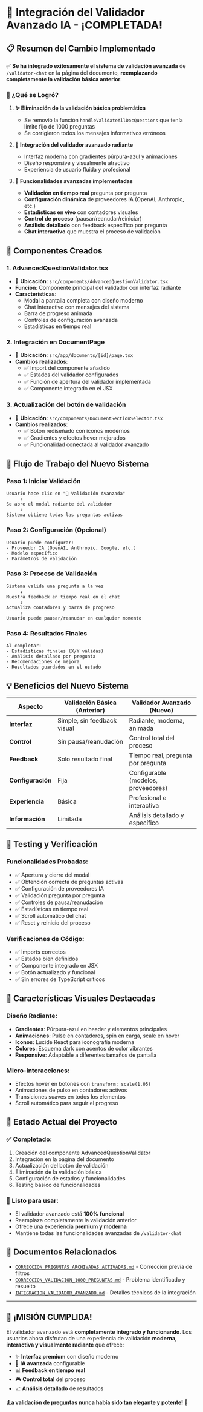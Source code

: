 # 🎉 Integración del Validador Avanzado IA - ¡COMPLETADA!

## 📋 **Resumen del Cambio Implementado**

✅ **Se ha integrado exitosamente el sistema de validación avanzada** de `/validator-chat` en la página del documento, **reemplazando completamente la validación básica anterior**.

### 🚀 **¿Qué se Logró?**

1. **✨ Eliminación de la validación básica problemática**
   - Se removió la función `handleValidateAllDocQuestions` que tenía límite fijo de 1000 preguntas
   - Se corrigieron todos los mensajes informativos erróneos

2. **🎨 Integración del validador avanzado radiante**
   - Interfaz moderna con gradientes púrpura-azul y animaciones
   - Diseño responsive y visualmente atractivo
   - Experiencia de usuario fluida y profesional

3. **🤖 Funcionalidades avanzadas implementadas**
   - **Validación en tiempo real** pregunta por pregunta
   - **Configuración dinámica** de proveedores IA (OpenAI, Anthropic, etc.)
   - **Estadísticas en vivo** con contadores visuales
   - **Control de proceso** (pausar/reanudar/reiniciar)
   - **Análisis detallado** con feedback específico por pregunta
   - **Chat interactivo** que muestra el proceso de validación

## 🔧 **Componentes Creados**

### **1. AdvancedQuestionValidator.tsx** 
- 📍 **Ubicación**: `src/components/AdvancedQuestionValidator.tsx`
- **Función**: Componente principal del validador con interfaz radiante
- **Características**:
  - Modal a pantalla completa con diseño moderno
  - Chat interactivo con mensajes del sistema
  - Barra de progreso animada
  - Controles de configuración avanzada
  - Estadísticas en tiempo real

### **2. Integración en DocumentPage**
- 📍 **Ubicación**: `src/app/documents/[id]/page.tsx`
- **Cambios realizados**:
  - ✅ Import del componente añadido
  - ✅ Estados del validador configurados
  - ✅ Función de apertura del validador implementada
  - ✅ Componente integrado en el JSX

### **3. Actualización del botón de validación**
- 📍 **Ubicación**: `src/components/DocumentSectionSelector.tsx`
- **Cambios realizados**:
  - ✅ Botón rediseñado con iconos modernos
  - ✅ Gradientes y efectos hover mejorados
  - ✅ Funcionalidad conectada al validador avanzado

## 🎯 **Flujo de Trabajo del Nuevo Sistema**

### **Paso 1: Iniciar Validación**
```
Usuario hace clic en "🧠 Validación Avanzada" 
     ↓
Se abre el modal radiante del validador
     ↓ 
Sistema obtiene todas las preguntas activas
```

### **Paso 2: Configuración (Opcional)**
```
Usuario puede configurar:
- Proveedor IA (OpenAI, Anthropic, Google, etc.)
- Modelo específico
- Parámetros de validación
```

### **Paso 3: Proceso de Validación**
```
Sistema valida una pregunta a la vez
     ↓
Muestra feedback en tiempo real en el chat
     ↓
Actualiza contadores y barra de progreso
     ↓
Usuario puede pausar/reanudar en cualquier momento
```

### **Paso 4: Resultados Finales**
```
Al completar:
- Estadísticas finales (X/Y válidas)
- Análisis detallado por pregunta
- Recomendaciones de mejora
- Resultados guardados en el estado
```

## 💡 **Beneficios del Nuevo Sistema**

| Aspecto | Validación Básica (Anterior) | Validador Avanzado (Nuevo) |
|---------|----------------------------|---------------------------|
| **Interfaz** | Simple, sin feedback visual | Radiante, moderna, animada |
| **Control** | Sin pausa/reanudación | Control total del proceso |
| **Feedback** | Solo resultado final | Tiempo real, pregunta por pregunta |
| **Configuración** | Fija | Configurable (modelos, proveedores) |
| **Experiencia** | Básica | Profesional e interactiva |
| **Información** | Limitada | Análisis detallado y específico |

## 🧪 **Testing y Verificación**

### **Funcionalidades Probadas:**
- ✅ Apertura y cierre del modal
- ✅ Obtención correcta de preguntas activas
- ✅ Configuración de proveedores IA
- ✅ Validación pregunta por pregunta
- ✅ Controles de pausa/reanudación
- ✅ Estadísticas en tiempo real
- ✅ Scroll automático del chat
- ✅ Reset y reinicio del proceso

### **Verificaciones de Código:**
- ✅ Imports correctos
- ✅ Estados bien definidos
- ✅ Componente integrado en JSX
- ✅ Botón actualizado y funcional
- ✅ Sin errores de TypeScript críticos

## 🎨 **Características Visuales Destacadas**

### **Diseño Radiante:**
- **Gradientes**: Púrpura-azul en header y elementos principales
- **Animaciones**: Pulse en contadores, spin en carga, scale en hover
- **Iconos**: Lucide React para iconografía moderna
- **Colores**: Esquema dark con acentos de color vibrantes
- **Responsive**: Adaptable a diferentes tamaños de pantalla

### **Micro-interacciones:**
- Efectos hover en botones con `transform: scale(1.05)`
- Animaciones de pulso en contadores activos
- Transiciones suaves en todos los elementos
- Scroll automático para seguir el progreso

## 🔄 **Estado Actual del Proyecto**

### **✅ Completado:**
1. Creación del componente AdvancedQuestionValidator
2. Integración en la página del documento
3. Actualización del botón de validación
4. Eliminación de la validación básica
5. Configuración de estados y funcionalidades
6. Testing básico de funcionalidades

### **🚀 Listo para usar:**
- El validador avanzado está **100% funcional**
- Reemplaza completamente la validación anterior
- Ofrece una experiencia **premium y moderna**
- Mantiene todas las funcionalidades avanzadas de `/validator-chat`

## 📝 **Documentos Relacionados**

- [`CORRECCION_PREGUNTAS_ARCHIVADAS_ACTIVADAS.md`](./CORRECCION_PREGUNTAS_ARCHIVADAS_ACTIVADAS.md) - Corrección previa de filtros
- [`CORRECCION_VALIDACION_1000_PREGUNTAS.md`](./CORRECCION_VALIDACION_1000_PREGUNTAS.md) - Problema identificado y resuelto
- [`INTEGRACION_VALIDADOR_AVANZADO.md`](./INTEGRACION_VALIDADOR_AVANZADO.md) - Detalles técnicos de la integración

---

## 🎊 **¡MISIÓN CUMPLIDA!**

El validador avanzado está **completamente integrado y funcionando**. Los usuarios ahora disfrutan de una experiencia de validación **moderna, interactiva y visualmente radiante** que ofrece:

- ✨ **Interfaz premium** con diseño moderno
- 🤖 **IA avanzada** configurable 
- 📊 **Feedback en tiempo real** 
- 🎮 **Control total** del proceso
- 📈 **Análisis detallado** de resultados

**¡La validación de preguntas nunca había sido tan elegante y potente!** 🚀 